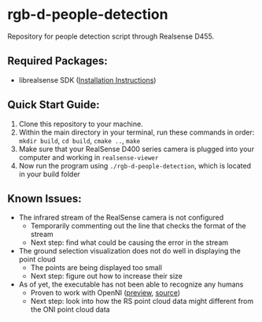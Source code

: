 # rgb-d-people-detection
Repository for people detection script through Realsense D455.

## Required Packages:
- librealsense SDK ([Installation Instructions](https://github.com/IntelRealSense/librealsense/blob/master/doc/distribution_linux.md))

## Quick Start Guide:
1. Clone this repository to your machine.
2. Within the main directory in your terminal, run these commands in order: `mkdir build`, `cd build`, `cmake ..`, `make`
3. Make sure that your RealSense D400 series camera is plugged into your computer and working in `realsense-viewer`
4. Now run the program using `./rgb-d-people-detection`, which is located in your build folder

## Known Issues:
- The infrared stream of the RealSense camera is not configured
  - Temporarily commenting out the line that checks the format of the stream
  - Next step: find what could be causing the error in the stream
- The ground selection visualization does not do well in displaying the point cloud
  - The points are being displayed too small
  - Next step: figure out how to increase their size
- As of yet, the executable has not been able to recognize any humans
  - Proven to work with OpenNI ([preview](https://pcl.readthedocs.io/projects/tutorials/en/latest/_images/Screen8.jpg), [source](https://pcl.readthedocs.io/projects/tutorials/en/latest/ground_based_rgbd_people_detection.html))
  - Next step: look into how the RS point cloud data might different from the ONI point cloud data